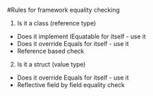 #Rules for framework equality checking


1. Is it a class (reference type)
  * Does it implement IEquatable<T> for itself - use it
  * Does it override Equals for itself - use it
  * Reference based check

2. Is it a struct (value type)
  * Does it override Equals for itself - use it
  * Reflective field by field equality check

